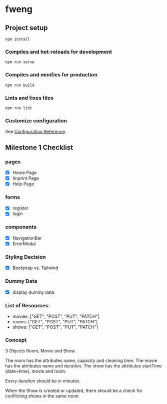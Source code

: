 # fweng

## Project setup

```
npm install
```

### Compiles and hot-reloads for development

```
npm run serve
```

### Compiles and minifies for production

```
npm run build
```

### Lints and fixes files

```
npm run lint
```

### Customize configuration

See [Configuration Reference](https://cli.vuejs.org/config/).

## Milestone 1 Checklist

### pages

- [x] Home Page
- [x] Imprint Page
- [x] Help Page

### forms

- [x] register
- [x] login

### components

- [x] NavigationBar
- [x] ErrorModal

### Styling Decision

- [X] Bootstrap vs. Tailwind

### Dummy Data

- [X] display dummy data

### List of Resources:

- movies: ["GET", "POST", "PUT", "PATCH"]
- rooms: ["GET", "POST", "PUT", "PATCH"]
- shows: ["GET", "POST", "PUT", "PATCH"]

### Concept

3 Objects Room, Movie and Show.

The room has the attributes name, capacity and cleaning time. The movie has the attributes name and duration. The show has the attributes startTime (date+time), movie and room.

Every duration should be in minutes.

When the Show is created or updated, there should be a check for conflicting shows in the same room.


